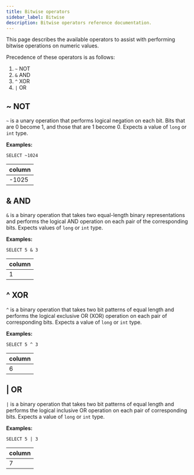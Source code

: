 ```yaml
---
title: Bitwise operators
sidebar_label: Bitwise
description: Bitwise operators reference documentation.
---
```


This page describes the available operators to assist with performing bitwise
operations on numeric values.

Precedence of these operators is as follows:

1. `~` NOT
2. `&` AND
3. `^` XOR
4. `|` OR

## ~ NOT

`~` is a unary operation that performs logical negation on each bit. Bits that
are 0 become 1, and those that are 1 become 0. Expects a value of `long` or `int` type.

**Examples:**

```questdb-sql
SELECT ~1024
```

| column |
| ------ |
| -1025  |

## & AND

`&` is a binary operation that takes two equal-length binary representations and
performs the logical AND operation on each pair of the corresponding bits.
Expects values of `long` or `int` type.

**Examples:**

```questdb-sql
SELECT 5 & 3
```

| column |
| ------ |
| 1      |

## ^ XOR

`^` is a binary operation that takes two bit patterns of equal length and
performs the logical exclusive OR (XOR) operation on each pair of corresponding bits.
Expects a value of `long` or `int` type.

**Examples:**

```questdb-sql
SELECT 5 ^ 3
```

| column |
| ------ |
| 6      |

## | OR

`|` is a binary operation that takes two bit patterns of equal length and
performs the logical inclusive OR operation on each pair of corresponding bits.
Expects a value of `long` or `int` type.

**Examples:**

```questdb-sql
SELECT 5 | 3
```

| column |
| ------ |
| 7      |
